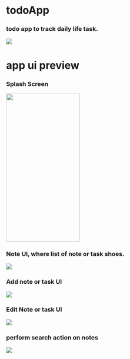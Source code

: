 # todoApp
### todo app to track daily life task.</br>

![](https://github.com/mamunur-rashid-johny/todoApp/blob/main/assets/app_one.gif)

# app ui preview

### Splash Screen
<img src="https://github.com/mamunur-rashid-johny/todoApp/blob/main/assets/spashscreen.jpg" width="200" height="400">


### Note UI, where list of note or task shoes.
![](https://github.com/mamunur-rashid-johny/todoApp/blob/main/assets/mainscreen.jpg)

### Add note or task UI
![](https://github.com/mamunur-rashid-johny/todoApp/blob/main/assets/newscreen.jpg)

### Edit Note or task UI
![](https://github.com/mamunur-rashid-johny/todoApp/blob/main/assets/editacreen.jpg)

### perform search action on notes
![](https://github.com/mamunur-rashid-johny/todoApp/blob/main/assets/search.jpg)

